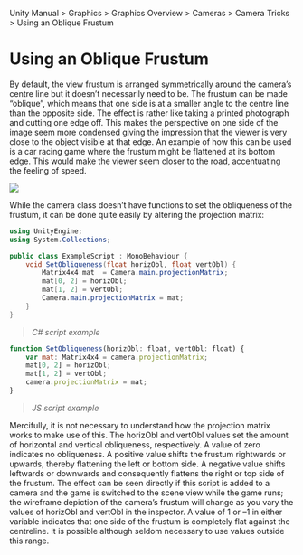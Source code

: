 Unity Manual > Graphics > Graphics Overview > Cameras > Camera Tricks > Using an Oblique Frustum

# Using an Oblique Frustum

By default, the view frustum is arranged symmetrically around the camera’s centre line but it doesn’t necessarily need to be. The frustum can be made “oblique”, which means that one side is at a smaller angle to the centre line than the opposite side. The effect is rather like taking a printed photograph and cutting one edge off. This makes the perspective on one side of the image seem more condensed giving the impression that the viewer is very close to the object visible at that edge. An example of how this can be used is a car racing game where the frustum might be flattened at its bottom edge. This would make the viewer seem closer to the road, accentuating the feeling of speed.

![](http://docs.unity3d.com/uploads/Main/ObliqueFrustum.png)

While the camera class doesn’t have functions to set the obliqueness of the frustum, it can be done quite easily by altering the projection matrix:

```c#
using UnityEngine;
using System.Collections;

public class ExampleScript : MonoBehaviour {
    void SetObliqueness(float horizObl, float vertObl) {
        Matrix4x4 mat  = Camera.main.projectionMatrix;
        mat[0, 2] = horizObl;
        mat[1, 2] = vertObl;
        Camera.main.projectionMatrix = mat;
    }
}
```
> _C# script example_

```js
function SetObliqueness(horizObl: float, vertObl: float) {
    var mat: Matrix4x4 = camera.projectionMatrix;
    mat[0, 2] = horizObl;
    mat[1, 2] = vertObl;
    camera.projectionMatrix = mat;
}
```
> _JS script example_

Mercifully, it is not necessary to understand how the projection matrix works to make use of this. The horizObl and vertObl values set the amount of horizontal and vertical obliqueness, respectively. A value of zero indicates no obliqueness. A positive value shifts the frustum rightwards or upwards, thereby flattening the left or bottom side. A negative value shifts leftwards or downwards and consequently flattens the right or top side of the frustum. The effect can be seen directly if this script is added to a camera and the game is switched to the scene view while the game runs; the wireframe depiction of the camera’s frustum will change as you vary the values of horizObl and vertObl in the inspector. A value of 1 or –1 in either variable indicates that one side of the frustum is completely flat against the centreline. It is possible although seldom necessary to use values outside this range.


